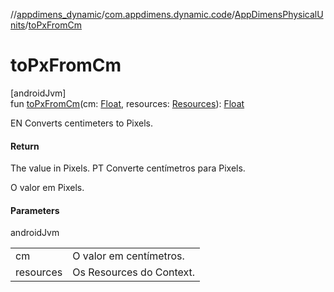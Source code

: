 //[appdimens_dynamic](../../../README.md)/[com.appdimens.dynamic.code](../README.md)/[AppDimensPhysicalUnits](README.md)/[toPxFromCm](to-px-from-cm.md)

# toPxFromCm

[androidJvm]\
fun [toPxFromCm](to-px-from-cm.md)(cm: [Float](https://kotlinlang.org/api/core/kotlin-stdlib/kotlin/-float/index.html), resources: [Resources](https://developer.android.com/reference/kotlin/android/content/res/Resources.html)): [Float](https://kotlinlang.org/api/core/kotlin-stdlib/kotlin/-float/index.html)

EN Converts centimeters to Pixels.

#### Return

The value in Pixels. PT Converte centímetros para Pixels.

O valor em Pixels.

#### Parameters

androidJvm

| | |
|---|---|
| cm | O valor em centímetros. |
| resources | Os Resources do Context. |